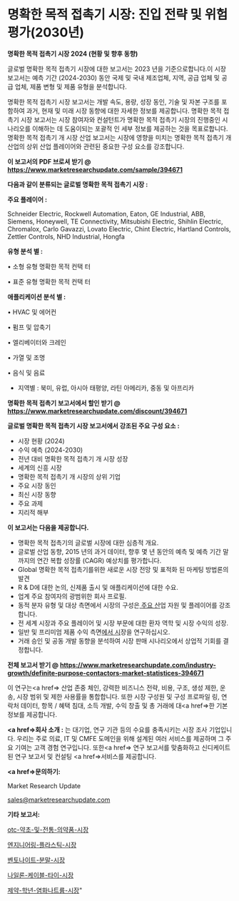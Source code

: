 # 명확한 목적 접촉기 시장: 진입 전략 및 위험 평가(2030년)

<strong>명확한 목적 접촉기 시장 2024 (현황 및 향후 동향)</strong>

글로벌 명확한 목적 접촉기 시장에 대한 보고서는 2023 년을 기준으로합니다.이 시장 보고서는 예측 기간 (2024-2030) 동안 국제 및 국내 제조업체, 지역, 공급 업체 및 공급 업체, 제품 변형 및 제품 유형을 분석합니다.

명확한 목적 접촉기 시장 보고서는 개발 속도, 용량, 성장 동인, 기술 및 자본 구조를 포함하여 과거, 현재 및 미래 시장 동향에 대한 자세한 정보를 제공합니다. 명확한 목적 접촉기 시장 보고서는 시장 참여자와 컨설턴트가 명확한 목적 접촉기 시장의 진행중인 시나리오를 이해하는 데 도움이되는 포괄적 인 세부 정보를 제공하는 것을 목표로합니다. 명확한 목적 접촉기 개 시장 산업 보고서는 시장에 영향을 미치는 명확한 목적 접촉기 개 산업의 상위 산업 플레이어와 관련된 중요한 구성 요소를 강조합니다.



<strong>이 보고서의 PDF 브로셔 받기 @ <a href=https://www.marketresearchupdate.com/sample/394671>https://www.marketresearchupdate.com/sample/394671</a></strong>



<strong>다음과 같이 분류되는 글로벌 명확한 목적 접촉기 시장 :</strong>



<strong>주요 플레이어 :</strong>

Schneider Electric, Rockwell Automation, Eaton, GE Industrial, ABB, Siemens, Honeywell, TE Connectivity, Mitsubishi Electric, Shihlin Electric, Chromalox, Carlo Gavazzi, Lovato Electric, Chint Electric, Hartland Controls, Zettler Controls, NHD Industrial, Hongfa



<strong>유형 분석 별 :</strong>

• 소형 유형 명확한 목적 컨택 터

• 표준 유형 명확한 목적 컨택 터



<strong>애플리케이션 분석 별 :</strong>

• HVAC 및 에어컨

• 펌프 및 압축기

• 엘리베이터와 크레인

• 가열 및 조명

• 음식 및 음료

<ul>
  <li>지역별 : 북미, 유럽, 아시아 태평양, 라틴 아메리카, 중동 및 아프리카</li>
</ul>


<strong>명확한 목적 접촉기 보고서에서 할인 받기 @ <a href=https://www.marketresearchupdate.com/discount/394671>https://www.marketresearchupdate.com/discount/394671</a></strong>



<strong>글로벌 명확한 목적 접촉기 시장 보고서에서 강조된 주요 구성 요소 :</strong>
<ul>
  <li>시장 현황 (2024)</li>
  <li>수익 예측 (2024-2030)</li>
  <li>전년 대비 명확한 목적 접촉기 개 시장 성장</li>
  <li>세계의 신흥 시장</li>
  <li>명확한 목적 접촉기 개 시장의 상위 기업</li>
  <li>주요 시장 동인</li>
  <li>최신 시장 동향</li>
  <li>주요 과제</li>
  <li>지리적 해부</li>
</ul>


<strong>이 보고서는 다음을 제공합니다.</strong>
<ul>
  <li>명확한 목적 접촉기의 글로벌 시장에 대한 심층적 개요.</li>
  <li>글로벌 산업 동향, 2015 년의 과거 데이터, 향후 몇 년 동안의 예측 및 예측 기간 말까지의 연간 복합 성장률 (CAGR) 예상치를 평가합니다.</li>
  <li>Global 명확한 목적 접촉기를위한 새로운 시장 전망 및 표적화 된 마케팅 방법론의 발견</li>
  <li>R &amp; D에 대한 논의, 신제품 출시 및 애플리케이션에 대한 수요.</li>
  <li>업계 주요 참여자의 광범위한 회사 프로필.</li>
  <li>동적 분자 유형 및 대상 측면에서 시장의 구성은<a href=> 주요 산</a>업 자원 및 플레이어를 강조합니다.</li>
  <li>전 세계 시장과 주요 플레이어 및 시장 부문에 대한 환자 역학 및 시장 수익의 성장.</li>
  <li>일반 및 프리미엄 제품 수익 측면<a href=>에서 시</a>장을 연구하십시오.</li>
  <li>거래 승인 및 공동 개발 동향을 분석하여 시장 판매 시나리오에서 상업적 기회를 결정합니다.</li>
</ul>



<strong>전체 보고서 받기 @ <a href=https://www.marketresearchupdate.com/industry-growth/definite-purpose-contactors-market-statistices-394671>https://www.marketresearchupdate.com/industry-growth/definite-purpose-contactors-market-statistices-394671</a></strong>

이 연구는<a href=> 산업 존중</a> 체인, 강력한 비즈니스 전략, 비용, 구조, 생성 제한, 운송, 시장 범위 및 제한 사용률을 통합합니다. 또한 시장 구성원 및 구성 프로파일 링, 연락처 데이터, 항목 / 혜택 침대, 소득 개발, 수익 창출 및 총 거래에 대<a href=>한 기본 </a>정보를 제공합니다.



<strong><a href=>회사 소</a>개 :</strong>
는 대기업, 연구 기관 등의 수요를 충족시키는 시장 조사 기업입니다. 우리는 주로 의료, IT 및 CMFE 도메인을 위해 설계된 여러 서비스를 제공하며 그 주요 기여는 고객 경험 연구입니다. 또한<a href=> 연구 보</a>고서를 맞춤화하고 신디케이트 된 연구 보고서 및 컨설팅 <a href=>서비스</a>를 제공합니다.



<strong><a href=>문의하기:</a></strong>

Market Research Update

sales@marketresearchupdate.com



<strong>기타 보고서:</strong>

<a href=https://www.linkedin.com/pulse/otc-약초-및-전통-의약품-시장-규모-성장-2023-trend-tracking-tips-360-analysis/>otc-약초-및-전통-의약품-시장</a>

<a href=https://www.linkedin.com/pulse/엔지니어링-플라스틱-시장-세분화-연구-및-목표-고객2029년-ub5if/>엔지니어링-플라스틱-시장</a>

<a href=https://www.linkedin.com/pulse/벤토나이트-분말-시장-세분화-연구-및-목표-고객2029년-consumer-connection-compendium-ana-mnycf/>벤토나이트-분말-시장</a>

<a href=https://www.linkedin.com/pulse/나일론-케이블-타이-시장-세분화-연구-및-목표-고객2030년-rglff/>나일론-케이블-타이-시장</a>

<a href=https://www.linkedin.com/pulse/제약-학년-염화나트륨-시장-세분화-연구-및-목표-고객2029년-rerpf/>제약-학년-염화나트륨-시장</a>"
